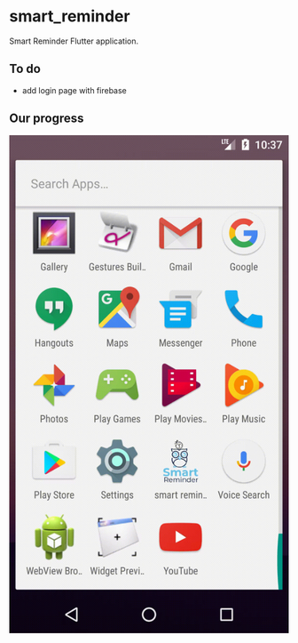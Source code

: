 # smart_reminder

Smart Reminder Flutter application.
## To do 
- add login page with firebase 

## Our progress
![](reminder.gif)
